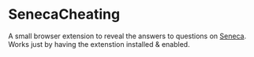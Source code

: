 # SenecaCheating

A small browser extension to reveal the answers to questions on
[Seneca](https://senecalearning.com). Works just by having the
extenstion installed & enabled.
